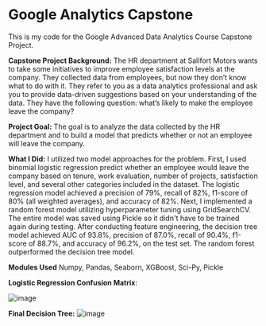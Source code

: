 # Google Analytics Capstone
This is my code for the Google Advanced Data Analytics Course Capstone Project.
    
**Capstone Project Background:**
The HR department at Salifort Motors wants to take some initiatives to improve employee satisfaction levels at the company. They collected data from employees, but now they don’t know what to do with it. They refer to you as a data analytics professional and ask you to provide data-driven suggestions based on your understanding of the data. They have the following question: what’s likely to make the employee leave the company?

**Project Goal:** 
The goal is to analyze the data collected by the HR department and to build a model that predicts whether or not an employee will leave the company.

**What I Did:**
I utilized two model approaches for the problem. First, I used binomial logistic regression predict whether an employee would leave the company based on tenure, work evaluation, number of projects, satisfaction level, and several other categories included in the dataset. The logistic regression model achieved a precision of 79%, recall of 82%, f1-score of 80% (all weighted averages), and accuracy of 82%. Next, I implemented a random forest model utilizing hyperparameter tuning using GridSearchCV. The entire model was saved using Pickle so it didn't have to be trained again during testing. After conducting feature engineering, the decision tree model achieved AUC of 93.8%, precision of 87.0%, recall of 90.4%, f1-score of 88.7%, and accuracy of 96.2%, on the test set. The random forest  outperformed the decision tree model. 

**Modules Used**
Numpy, Pandas, Seaborn, XGBoost, Sci-Py, Pickle

**Logistic Regression Confusion Matrix**:

![image](https://github.com/user-attachments/assets/72073f9f-8634-4e96-87e7-dbf821385193)

 **Final Decision Tree:**
![image](https://github.com/user-attachments/assets/d1d91bdd-fca4-45f1-929d-c28319d3b7eb)

